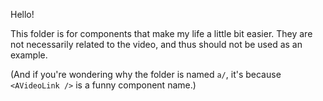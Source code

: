 Hello!

This folder is for components that make my life a little bit easier. They are not necessarily related to the video, and thus should not be used as an example.

(And if you're wondering why the folder is named `a/`, it's because `<AVideoLink />` is a funny component name.)
